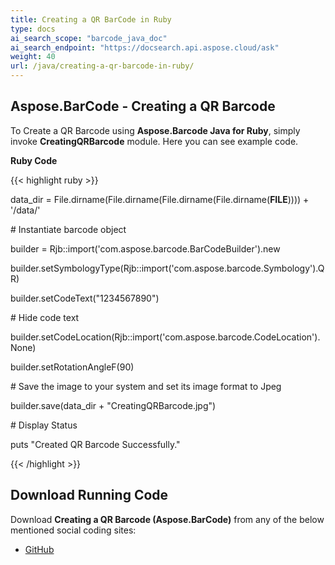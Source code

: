 ```yaml
---
title: Creating a QR BarCode in Ruby
type: docs
ai_search_scope: "barcode_java_doc"
ai_search_endpoint: "https://docsearch.api.aspose.cloud/ask"
weight: 40
url: /java/creating-a-qr-barcode-in-ruby/
---
```


## **Aspose.BarCode - Creating a QR Barcode**
To Create a QR Barcode using **Aspose.Barcode Java for Ruby**, simply invoke **CreatingQRBarcode** module. Here you can see example code.

**Ruby Code**

{{< highlight ruby >}}

 data_dir = File.dirname(File.dirname(File.dirname(File.dirname(__FILE__)))) + '/data/'



\# Instantiate barcode object

builder = Rjb::import('com.aspose.barcode.BarCodeBuilder').new

builder.setSymbologyType(Rjb::import('com.aspose.barcode.Symbology').QR)

builder.setCodeText("1234567890")

\# Hide code text

builder.setCodeLocation(Rjb::import('com.aspose.barcode.CodeLocation').None)

builder.setRotationAngleF(90)

\# Save the image to your system and set its image format to Jpeg

builder.save(data_dir + "CreatingQRBarcode.jpg")

\# Display Status

puts "Created QR Barcode Successfully."

{{< /highlight >}}
## **Download Running Code**
Download **Creating a QR Barcode (Aspose.BarCode)** from any of the below mentioned social coding sites:

- [GitHub](https://github.com/aspose-barcode/Aspose.BarCode-for-Java/blob/master/Plugins/Aspose_Barcode_Java_for_Ruby/lib/asposebarcodejava/2DBarcode/creatingqrbarcode.rb)
